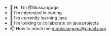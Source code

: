 - 👋 Hi, I’m @Mussangogo
- 👀 I’m interested in coding
- 🌱 I’m currently learning java
- 💞️ I’m looking to collaborate on java projects
- 📫 How to reach me moussangogo@gmail.com

<!---
Mussangogo/Mussangogo is a ✨ special ✨ repository because its `README.md` (this file) appears on your GitHub profile.
You can click the Preview link to take a look at your changes.
--->
